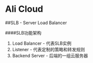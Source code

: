 # Ali Cloud

##SLB - Server Load Balancer 

####SLB功能架构
1. Load Balancer - 代表SLB实例
2. Listener - 代表定制的策略和转发规则
3. Backend Server - 后端的一组云服务器
